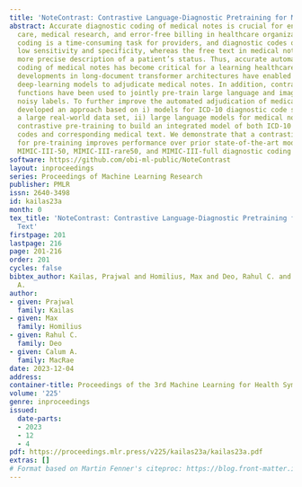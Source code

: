 ```yaml
---
title: 'NoteContrast: Contrastive Language-Diagnostic Pretraining for Medical Text'
abstract: Accurate diagnostic coding of medical notes is crucial for enhancing patient
  care, medical research, and error-free billing in healthcare organizations. Manual
  coding is a time-consuming task for providers, and diagnostic codes often exhibit
  low sensitivity and specificity, whereas the free text in medical notes can be a
  more precise description of a patient’s status. Thus, accurate automated diagnostic
  coding of medical notes has become critical for a learning healthcare system. Recent
  developments in long-document transformer architectures have enabled attention-based
  deep-learning models to adjudicate medical notes. In addition, contrastive loss
  functions have been used to jointly pre-train large language and image models with
  noisy labels. To further improve the automated adjudication of medical notes, we
  developed an approach based on i) models for ICD-10 diagnostic code sequences using
  a large real-world data set, ii) large language models for medical notes, and iii)
  contrastive pre-training to build an integrated model of both ICD-10 diagnostic
  codes and corresponding medical text. We demonstrate that a contrastive approach
  for pre-training improves performance over prior state-of-the-art models for the
  MIMIC-III-50, MIMIC-III-rare50, and MIMIC-III-full diagnostic coding tasks.
software: https://github.com/obi-ml-public/NoteContrast
layout: inproceedings
series: Proceedings of Machine Learning Research
publisher: PMLR
issn: 2640-3498
id: kailas23a
month: 0
tex_title: 'NoteContrast: Contrastive Language-Diagnostic Pretraining for Medical
  Text'
firstpage: 201
lastpage: 216
page: 201-216
order: 201
cycles: false
bibtex_author: Kailas, Prajwal and Homilius, Max and Deo, Rahul C. and MacRae, Calum
  A.
author:
- given: Prajwal
  family: Kailas
- given: Max
  family: Homilius
- given: Rahul C.
  family: Deo
- given: Calum A.
  family: MacRae
date: 2023-12-04
address: 
container-title: Proceedings of the 3rd Machine Learning for Health Symposium
volume: '225'
genre: inproceedings
issued:
  date-parts:
  - 2023
  - 12
  - 4
pdf: https://proceedings.mlr.press/v225/kailas23a/kailas23a.pdf
extras: []
# Format based on Martin Fenner's citeproc: https://blog.front-matter.io/posts/citeproc-yaml-for-bibliographies/
---
```


